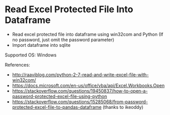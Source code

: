 # Read Excel Protected File Into Dataframe

- Read excel protected file into dataframe using win32com and Python (If no password, just omit the password parameter)
- Import dataframe into sqlite

Supported OS: Windows


References:

- http://raaviblog.com/python-2-7-read-and-write-excel-file-with-win32com/
- https://docs.microsoft.com/en-us/office/vba/api/Excel.Workbooks.Open
- https://stackoverflow.com/questions/19450837/how-to-open-a-password-protected-excel-file-using-python
- https://stackoverflow.com/questions/15285068/from-password-protected-excel-file-to-pandas-dataframe (thanks to ikeoddy)
